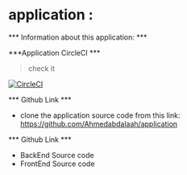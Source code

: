 # application :

 *** Information about this application: ***

***Application CircleCI *** 
> check it 

[![CircleCI](https://circleci.com/gh/Ahmedabdalaah/application.svg?style=shield)](https://app.circleci.com/pipelines/github/Ahmedabdalaah)

*** Github Link *** 

- clone the application source code from this link: https://github.com/Ahmedabdalaah/application

*** Github Link *** 

- BackEnd Source code
- FrontEnd Source code







